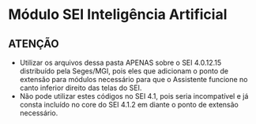 # Módulo SEI Inteligência Artificial

## ATENÇÃO
- Utilizar os arquivos dessa pasta APENAS sobre o SEI 4.0.12.15 distribuído pela Seges/MGI, pois eles que adicionam o ponto de extensão para módulos necessário para que o Assistente funcione no canto inferior direito das telas do SEI.
- Não pode utilizar estes códigos no SEI 4.1, pois seria incompatível e já consta incluído no core do SEI 4.1.2 em diante o ponto de extensão necessário.